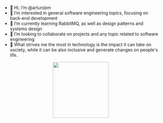 - 👋 Hi, I’m @artursbm
- 👀 I’m interested in general software engineering topics, focusing on back-end development
- 🌱 I’m currently learning RabbitMQ, as well as design patterns and systems design
- 💞️ I’m looking to collaborate on projects and any topic related to software engineering
- 🧠 What strives me the most in technology is the impact it can take on society, while it can be also inclusive and generate changes on people's life.

<div align="center">
  <a href="https://github.com/artursbm">
  <img height="180em" src="https://github-readme-stats.vercel.app/api/top-langs/?username=artursbm&layout=compact&langs_count=10&theme=nightowl&hide=jupyter%20notebook,Makefile" />
</div>
  
<!---
artursbm/artursbm is a ✨ special ✨ repository because its `README.md` (this file) appears on your GitHub profile.
You can click the Preview link to take a look at your changes.
--->
